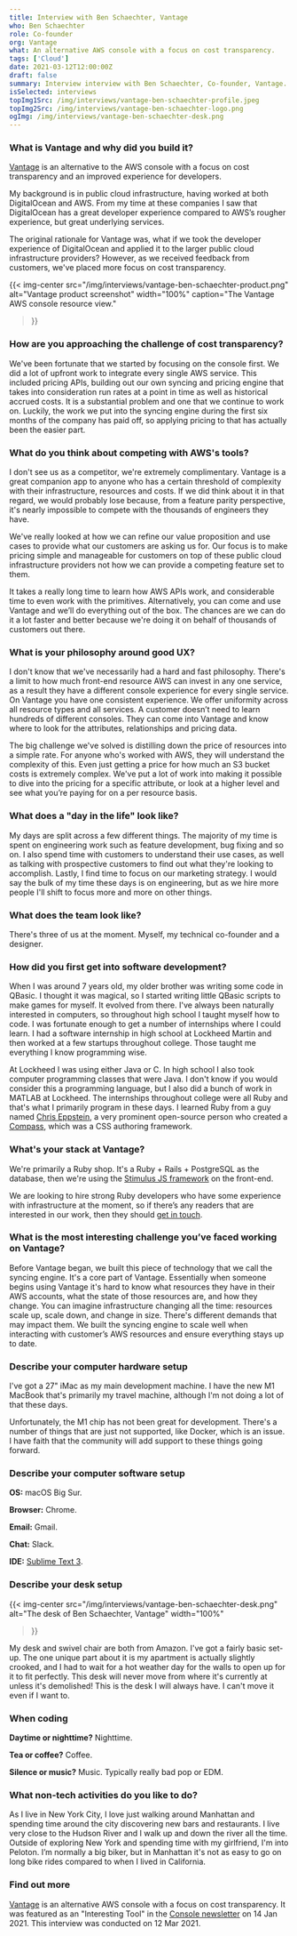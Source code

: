 ```yaml
---
title: Interview with Ben Schaechter, Vantage
who: Ben Schaechter
role: Co-founder
org: Vantage
what: An alternative AWS console with a focus on cost transparency.
tags: ['Cloud']
date: 2021-03-12T12:00:00Z
draft: false
summary: Interview interview with Ben Schaechter, Co-founder, Vantage.
isSelected: interviews
topImg1Src: /img/interviews/vantage-ben-schaechter-profile.jpeg
topImg2Src: /img/interviews/vantage-ben-schaechter-logo.png
ogImg: /img/interviews/vantage-ben-schaechter-desk.png
---
```


### What is Vantage and why did you build it?

[Vantage](https://www.vantage.sh/) is an alternative to the AWS console with a
focus on cost transparency and an improved experience for developers.

My background is in public cloud infrastructure, having worked at both
DigitalOcean and AWS. From my time at these companies I saw that DigitalOcean
has a great developer experience compared to AWS’s rougher experience, but
great underlying services.

The original rationale for Vantage was, what if we took the developer
experience of DigitalOcean and applied it to the larger public cloud
infrastructure providers? However, as we received feedback from customers,
we've placed more focus on cost transparency.

{{< img-center
src="/img/interviews/vantage-ben-schaechter-product.png"
alt="Vantage product screenshot"
width="100%"
caption="The Vantage AWS console resource view."
>}}

### How are you approaching the challenge of cost transparency?

We've been fortunate that we started by focusing on the console first. We did
a lot of upfront work to integrate every single AWS service. This included
pricing APIs, building out our own syncing and pricing engine that takes into
consideration run rates at a point in time as well as historical accrued costs.
It is a substantial problem and one that we continue to work on. Luckily, the
work we put into the syncing engine during the first six months of the company
has paid off, so applying pricing to that has actually been the easier part.

### What do you think about competing with AWS's tools?

I don't see us as a competitor, we're extremely complimentary. Vantage is a
great companion app to anyone who has a certain threshold of complexity with
their infrastructure, resources and costs. If we did think about it in that
regard, we would probably lose because, from a feature parity perspective, it's
nearly impossible to compete with the thousands of engineers they have.

We've really looked at how we can refine our value proposition and use cases to
provide what our customers are asking us for. Our focus is to make pricing
simple and manageable for customers on top of these public cloud infrastructure
providers not how we can provide a competing feature set to them.

It takes a really long time to learn how AWS APIs work, and considerable time
to even work with the primitives. Alternatively, you can come and use Vantage
and we’ll do everything out of the box. The chances are we can do it a lot
faster and better because we're doing it on behalf of thousands of customers
out there.

### What is your philosophy around good UX?

I don't know that we've necessarily had a hard and fast philosophy. There's a
limit to how much front-end resource AWS can invest in any one service, as a
result they have a different console experience for every single service. On
Vantage you have one consistent experience. We offer uniformity across all
resource types and all services. A customer doesn’t need to learn hundreds of
different consoles. They can come into Vantage and know where to look for the
attributes, relationships and pricing data.

The big challenge we've solved is distilling down the price of resources into a
simple rate. For anyone who's worked with AWS, they will understand the
complexity of this. Even just getting a price for how much an S3 bucket costs
is extremely complex. We've put a lot of work into making it possible to dive
into the pricing for a specific attribute, or look at a higher level and see
what you’re paying for on a per resource basis.

### What does a "day in the life" look like?

My days are split across a few different things. The majority of my time is
spent on engineering work such as feature development, bug fixing and so on. I
also spend time with customers to understand their use cases, as well as
talking with prospective customers to find out what they're looking to
accomplish. Lastly, I find time to focus on our marketing strategy. I would say
the bulk of my time these days is on engineering, but as we hire more people
I'll shift to focus more and more on other things.

### What does the team look like?

There's three of us at the moment. Myself, my technical co-founder and a
designer.

### How did you first get into software development?

When I was around 7 years old, my older brother was writing some code in
QBasic. I thought it was magical, so I started writing little QBasic scripts to
make games for myself. It evolved from there. I've always been naturally
interested in computers, so throughout high school I taught myself how to code.
I was fortunate enough to get a number of internships where I could learn. I
had a software internship in high school at Lockheed Martin and then worked at
a few startups throughout college. Those taught me everything I know
programming wise.

At Lockheed I was using either Java or C. In high school I also took computer
programming classes that were Java. I don't know if you would consider this a
programming language, but I also did a bunch of work in MATLAB at Lockheed. The
internships throughout college were all Ruby and that's what I primarily
program in these days. I learned Ruby from a guy named [Chris
Eppstein](https://chriseppstein.github.io/), a very prominent open-source
person who created a [Compass](http://compass-style.org/), which was a CSS
authoring framework.

### What's your stack at Vantage?

We're primarily a Ruby shop. It's a Ruby + Rails + PostgreSQL as the database,
then we're using the [Stimulus JS framework](https://stimulus.hotwire.dev/) on
the front-end.

We are looking to hire strong Ruby developers who have some experience with
infrastructure at the moment, so if there’s any readers that are interested in
our work, then they should [get in touch](mailto:support@vantage.sh).

### What is the most interesting challenge you’ve faced working on Vantage?

Before Vantage began, we built this piece of technology that we call the
syncing engine. It's a core part of Vantage. Essentially when someone begins
using Vantage it's hard to know what resources they have in their AWS accounts,
what the state of those resources are, and how they change. You can imagine
infrastructure changing all the time: resources scale up, scale down, and
change in size. There's different demands that may impact them. We built the
syncing engine to scale well when interacting with customer’s AWS resources and
ensure everything stays up to date.

### Describe your computer hardware setup

I've got a 27" iMac as my main development machine. I have the new M1 MacBook
that's primarily my travel machine, although I'm not doing a lot of that these
days.

Unfortunately, the M1 chip has not been great for development. There's a number
of things that are just not supported, like Docker, which is an issue. I have
faith that the community will add support to these things going forward.

### Describe your computer software setup

**OS:** macOS Big Sur.

**Browser:** Chrome.

**Email:** Gmail.

**Chat:** Slack.

**IDE:** [Sublime Text 3](https://www.sublimetext.com/3).

### Describe your desk setup

{{< img-center
src="/img/interviews/vantage-ben-schaechter-desk.png"
alt="The desk of Ben Schaechter, Vantage"
width="100%"
>}}

My desk and swivel chair are both from Amazon. I've got a fairly basic set-up.
The one unique part about it is my apartment is actually slightly crooked, and
I had to wait for a hot weather day for the walls to open up for it to fit
perfectly. This desk will never move from where it's currently at unless it's
demolished! This is the desk I will always have. I can't move it even if I want
to.

### When coding

**Daytime or nighttime?** Nighttime.

**Tea or coffee?** Coffee.

**Silence or music?** Music. Typically really bad pop or EDM.

### What non-tech activities do you like to do?

As I live in New York City, I love just walking around Manhattan and spending
time around the city discovering new bars and restaurants. I live very close to
the Hudson River and I walk up and down the river all the time. Outside of
exploring New York and spending time with my girlfriend, I'm into Peloton. I’m
normally a big biker, but in Manhattan it's not as easy to go on long bike
rides compared to when I lived in California.

### Find out more

[Vantage](https://vantage.sh) is an alternative AWS console with a focus on
cost transparency. It was featured as an "Interesting Tool" in the [Console
newsletter](https://console.dev) on 14 Jan 2021.  This interview was conducted
on 12 Mar 2021.
